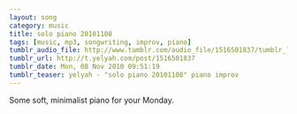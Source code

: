 ```yaml
---
layout: song
category: music
title: solo piano 20101108
tags: [music, mp3, songwriting, improv, piano]
tumblr_audio_file: http://www.tumblr.com/audio_file/1516501837/tumblr_lbkpdje3wH1qzo4ep
tumblr_url: http://t.yelyah.com/post/1516501837
tumblr_date: Mon, 08 Nov 2010 09:51:19
tumblr_teaser: yelyah - "solo piano 20101108" piano improv
---
```

Some soft, minimalist piano for your Monday.
